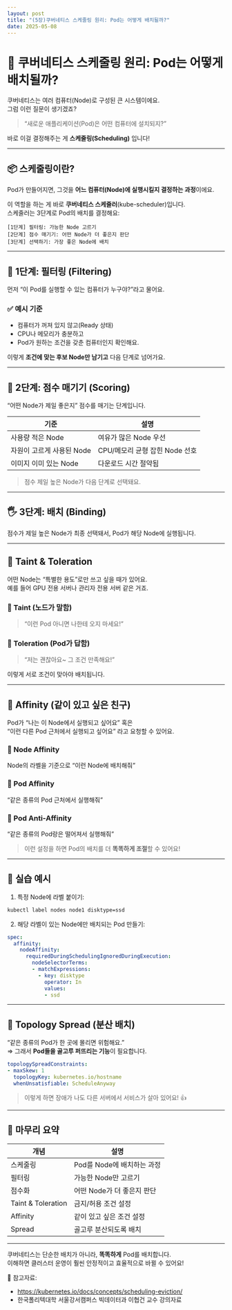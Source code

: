 ```yaml
---
layout: post
title: "(5장)쿠버네티스 스케줄링 원리: Pod는 어떻게 배치될까?"
date: 2025-05-08
---
```


# 🎯 쿠버네티스 스케줄링 원리: Pod는 어떻게 배치될까?

쿠버네티스는 여러 컴퓨터(Node)로 구성된 큰 시스템이에요.  
그럼 이런 질문이 생기겠죠?

> “새로운 애플리케이션(Pod)은 어떤 컴퓨터에 설치되지?”

바로 이걸 결정해주는 게 **스케줄링(Scheduling)** 입니다!  

---

## 📦 스케줄링이란?

Pod가 만들어지면, 그것을 **어느 컴퓨터(Node)에 실행시킬지 결정하는 과정**이에요.

이 역할을 하는 게 바로 **쿠버네티스 스케줄러**(kube-scheduler)입니다.  
스케줄러는 3단계로 Pod의 배치를 결정해요:

```
[1단계] 필터링: 가능한 Node 고르기
[2단계] 점수 매기기: 어떤 Node가 더 좋은지 판단
[3단계] 선택하기: 가장 좋은 Node에 배치
```

---

## 🧮 1단계: 필터링 (Filtering)

먼저 “이 Pod를 실행할 수 있는 컴퓨터가 누구야?”라고 물어요.

### ✅ 예시 기준
- 컴퓨터가 꺼져 있지 않고(Ready 상태)
- CPU나 메모리가 충분하고
- Pod가 원하는 조건을 갖춘 컴퓨터인지 확인해요.

이렇게 **조건에 맞는 후보 Node만 남기고** 다음 단계로 넘어가요.

---

## 🏅 2단계: 점수 매기기 (Scoring)

“어떤 Node가 제일 좋은지” 점수를 매기는 단계입니다.

| 기준 | 설명 |
|------|------|
| 사용량 적은 Node | 여유가 많은 Node 우선 |
| 자원이 고르게 사용된 Node | CPU/메모리 균형 잡힌 Node 선호 |
| 이미지 이미 있는 Node | 다운로드 시간 절약됨 |

> 점수 제일 높은 Node가 다음 단계로 선택돼요.

---

## 🖐 3단계: 배치 (Binding)

점수가 제일 높은 Node가 최종 선택돼서, Pod가 해당 Node에 실행됩니다.

---

## 🚫 Taint & Toleration

어떤 Node는 “특별한 용도”로만 쓰고 싶을 때가 있어요.  
예를 들어 GPU 전용 서버나 관리자 전용 서버 같은 거죠.

### 🔸 Taint (노드가 말함)
> “이런 Pod 아니면 나한테 오지 마세요!”

### 🔹 Toleration (Pod가 답함)
> “저는 괜찮아요~ 그 조건 만족해요!”

이렇게 서로 조건이 맞아야 배치됩니다.

---

## 🧲 Affinity (같이 있고 싶은 친구)

Pod가 “나는 이 Node에서 실행되고 싶어요” 혹은  
“이런 다른 Pod 근처에서 실행되고 싶어요” 라고 요청할 수 있어요.

### 🎯 Node Affinity
Node의 라벨을 기준으로 “이런 Node에 배치해줘”

### 🎯 Pod Affinity
“같은 종류의 Pod 근처에서 실행해줘”

### 🎯 Pod Anti-Affinity
“같은 종류의 Pod랑은 떨어져서 실행해줘”

> 이런 설정을 하면 Pod의 배치를 더 **똑똑하게 조절**할 수 있어요!

---

## 🧪 실습 예시

1. 특정 Node에 라벨 붙이기:
```bash
kubectl label nodes node1 disktype=ssd
```

2. 해당 라벨이 있는 Node에만 배치되는 Pod 만들기:
```yaml
spec:
  affinity:
    nodeAffinity:
      requiredDuringSchedulingIgnoredDuringExecution:
        nodeSelectorTerms:
        - matchExpressions:
          - key: disktype
            operator: In
            values:
            - ssd
```

---

## 📐 Topology Spread (분산 배치)

“같은 종류의 Pod가 한 곳에 몰리면 위험해요.”  
⇒ 그래서 **Pod들을 골고루 퍼뜨리는 기능**이 필요합니다.

```yaml
topologySpreadConstraints:
- maxSkew: 1
  topologyKey: kubernetes.io/hostname
  whenUnsatisfiable: ScheduleAnyway
```

> 이렇게 하면 장애가 나도 다른 서버에서 서비스가 살아 있어요! 👍

---

## 🧠 마무리 요약

| 개념 | 설명 |
|------|------|
| 스케줄링 | Pod를 Node에 배치하는 과정 |
| 필터링 | 가능한 Node만 고르기 |
| 점수화 | 어떤 Node가 더 좋은지 판단 |
| Taint & Toleration | 금지/허용 조건 설정 |
| Affinity | 같이 있고 싶은 조건 설정 |
| Spread | 골고루 분산되도록 배치 |

---

쿠버네티스는 단순한 배치가 아니라, **똑똑하게** Pod를 배치합니다.  
이해하면 클러스터 운영이 훨씬 안정적이고 효율적으로 바뀔 수 있어요!

📎 참고자료:
- https://kubernetes.io/docs/concepts/scheduling-eviction/
- 한국폴리텍대학 서울강서캠퍼스 빅데이터과 이협건 교수 강의자료
